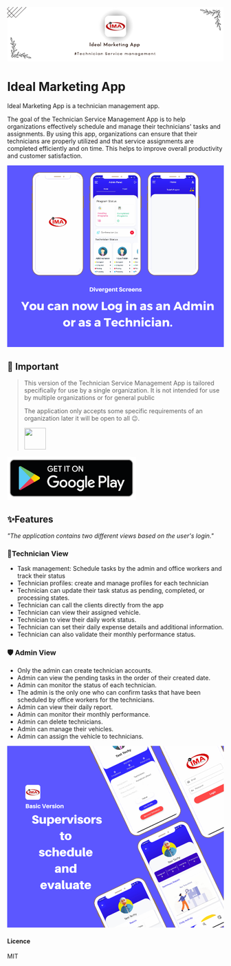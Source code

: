 <img src="readme_res\ideal-banner.png" >

# Ideal Marketing App

Ideal Marketing App is a technician management app.

The goal of the Technician Service Management App is to help organizations effectively schedule and manage their technicians' tasks and assignments. By using this app, organizations can ensure that their technicians are properly utilized and that service assignments are completed efficiently and on time. This helps to improve overall productivity and customer satisfaction.

<img src="readme_res\image1.png" >

## 📝 Important
> This version of the Technician Service Management App is tailored specifically for use by a single organization. It is not intended for use by multiple organizations or for general public 
>
>The application only accepts some specific requirements of an organization later it will be open to all 😉.
>
> [<Img src="https://i.ibb.co/NySvWks/email.png" width=50 height=50>](mailto:muhammednaseeb02@gmail.com)

[<img src="readme_res\googleplay.png" width=300 height=100>](https://play.google.com/store/apps/details?id=com.idealassociate.ideal_marketing)

## ✨Features
_"The application contains two different views based on the user's login."_

### 🤵Technician View
- Task management: Schedule tasks by the admin and office workers and track their status
- Technician profiles: create and manage profiles for each technician
- Technician can update their task status as pending, completed, or processing states.
- Technician can call the clients directly from the app
- Technician can view their assigned vehicle.
- Technician to view their daily work status.
- Technician can set their daily expense details and additional information.
- Technician can also validate their monthly performance status.


### 🛡️ Admin View
- Only the admin can create technician accounts.
- Admin can view the pending tasks in the order of their created date.
- Admin can monitor the status of each technician.
- The admin is the only one who can confirm tasks that have been scheduled by office workers for the technicians.
- Admin can view their daily report.
- Admin can monitor their monthly performance.
- Admin can delete technicians.
- Admin can manage their vehicles.
- Admin can assign the vehicle to technicians.
 
<img src="readme_res\image2.png" >

#### Licence
 
 MIT
 
